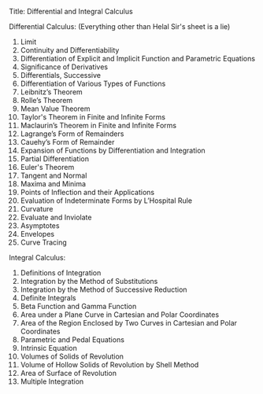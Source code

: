 Title: Differential and Integral Calculus

Differential Calculus:
(Everything other than Helal Sir's sheet is a lie)

1.  Limit
2. Continuity and Differentiability
3.  Differentiation of Explicit and Implicit Function and Parametric Equations
4.  Significance of Derivatives
5. Differentials, Successive
6. Differentiation of Various Types of Functions
7.  Leibnitz’s Theorem
8.  Rolle’s Theorem
9.  Mean Value Theorem
10. Taylor's Theorem in Finite and Infinite Forms
11.  Maclaurin’s Theorem in Finite and Infinite Forms
12.  Lagrange’s Form of Remainders
13. Cauehy’s Form of Remainder
14.  Expansion of Functions by Differentiation and Integration
15.  Partial Differentiation
16.  Euler's Theorem
17.  Tangent and Normal
18.  Maxima and Minima
19.  Points of Inflection and their Applications
20.  Evaluation of Indeterminate Forms by L’Hospital Rule
21.  Curvature
22.  Evaluate and Inviolate
23.  Asymptotes
24.  Envelopes
25.  Curve Tracing

Integral Calculus:

1. Definitions of Integration
2.  Integration by the Method of Substitutions
3.  Integration by the Method of Successive Reduction
4.  Definite Integrals
5.  Beta Function and Gamma Function
6. Area under a Plane Curve in Cartesian and Polar Coordinates
7. Area of the Region Enclosed by Two Curves in Cartesian and Polar Coordinates
8. Parametric and Pedal Equations
9. Intrinsic Equation
10. Volumes of Solids of Revolution
11. Volume of Hollow Solids of Revolution by Shell Method
12.  Area of Surface of Revolution
13. Multiple Integration